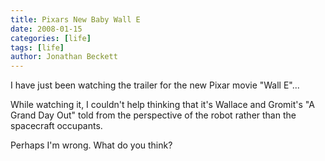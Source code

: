 ```yaml
---
title: Pixars New Baby Wall E
date: 2008-01-15
categories: [life]
tags: [life]
author: Jonathan Beckett
---
```


I have just been watching the trailer for the new Pixar movie "Wall E"...

While watching it, I couldn't help thinking that it's Wallace and Gromit's "A Grand Day Out" told from the perspective of the robot rather than the spacecraft occupants.

Perhaps I'm wrong. What do you think?